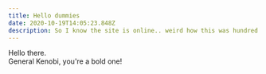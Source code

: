 ```yaml
---
title: Hello dummies
date: 2020-10-19T14:05:23.848Z
description: So I know the site is online.. weird how this was hundred percent free.....
---
```

Hello there. \
General Kenobi, you're a bold one!